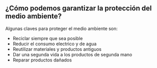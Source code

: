 ## ¿Cómo podemos garantizar la protección del medio ambiente?

Algunas claves para proteger el medio ambiente son:

- Reciclar siempre que sea posible
- Reducir el consumo electrico y de agua
- Reutilizar materiales y productos antiguos
- Dar una segunda vida a los productos de segunda mano
- Reparar productos dañados